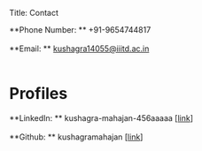 Title: Contact

**Phone Number: ** +91-9654744817<br><br>
**Email: ** <a href="mailto:kushagra14055@iiitd.ac.in">kushagra14055@iiitd.ac.in</a>
<br><br>

# Profiles #

**LinkedIn: ** kushagra-mahajan-456aaaaa [<a href="https://linkedin.com/in/mahajan-kushagra">link</a>]<br><br>
**Github: ** kushagramahajan [<a href="https://github.com/kushagramahajan">link</a>]
